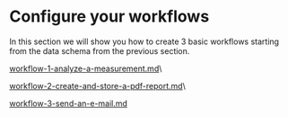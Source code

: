 # Configure your workflows

In this section we will show you how to create 3 basic workflows starting from the data schema from the previous section.



[workflow-1-analyze-a-measurement.md](workflow-1-analyze-a-measurement.md "mention")\


[workflow-2-create-and-store-a-pdf-report.md](workflow-2-create-and-store-a-pdf-report.md "mention")\


[workflow-3-send-an-e-mail.md](workflow-3-send-an-e-mail.md "mention")
